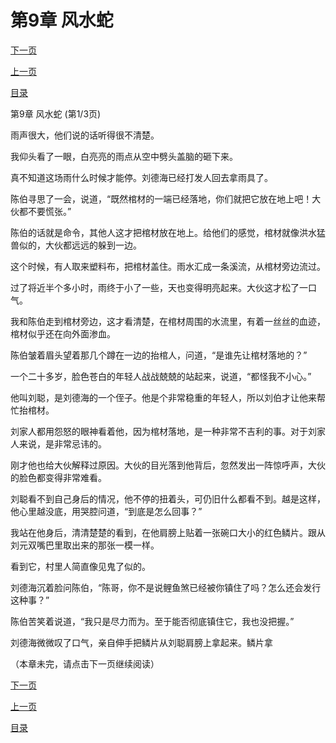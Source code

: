 <h1>第9章  风水蛇</h1>
            <div><p><a href="./0025_%E7%AC%AC9%E7%AB%A0_%E9%A3%8E%E6%B0%B4%E8%9B%87.md">下一页</a></p><p><a href="./0023_%E7%AC%AC8%E7%AB%A0_%E6%A3%BA%E8%90%BD%E5%9C%B0.md">上一页</a></p><p><a href="../">目录</a></p></div>
            <div><p>第9章  风水蛇 (第1/3页)</p><p>雨声很大，他们说的话听得很不清楚。</p><p>我仰头看了一眼，白亮亮的雨点从空中劈头盖脑的砸下来。</p><p>真不知道这场雨什么时候才能停。刘德海已经打发人回去拿雨具了。</p><p>陈伯寻思了一会，说道，“既然棺材的一端已经落地，你们就把它放在地上吧！大伙都不要慌张。”</p><p>陈伯的话就是命令，其他人这才把棺材放在地上。给他们的感觉，棺材就像洪水猛兽似的，大伙都远远的躲到一边。</p><p>这个时候，有人取来塑料布，把棺材盖住。雨水汇成一条溪流，从棺材旁边流过。</p><p>过了将近半个多小时，雨终于小了一些，天也变得明亮起来。大伙这才松了一口气。</p><p>我和陈伯走到棺材旁边，这才看清楚，在棺材周围的水流里，有着一丝丝的血迹，棺材似乎还在向外面渗血。</p><p>陈伯皱着眉头望着那几个蹲在一边的抬棺人，问道，“是谁先让棺材落地的？”</p><p>一个二十多岁，脸色苍白的年轻人战战兢兢的站起来，说道，“都怪我不小心。”</p><p>他叫刘聪，是刘德海的一个侄子。他是个非常稳重的年轻人，所以刘伯才让他来帮忙抬棺材。</p><p>刘家人都用怨怒的眼神看着他，因为棺材落地，是一种非常不吉利的事。对于刘家人来说，是非常忌讳的。</p><p>刚才他也给大伙解释过原因。大伙的目光落到他背后，忽然发出一阵惊呼声，大伙的脸色都变得非常难看。</p><p>刘聪看不到自己身后的情况，他不停的扭着头，可仍旧什么都看不到。越是这样，他心里越没底，用哭腔问道，“到底是怎么回事？”</p><p>我站在他身后，清清楚楚的看到，在他肩膀上贴着一张碗口大小的红色鳞片。跟从刘元双嘴巴里取出来的那张一模一样。</p><p>看到它，村里人简直像见鬼了似的。</p><p>刘德海沉着脸问陈伯，“陈哥，你不是说鲤鱼煞已经被你镇住了吗？怎么还会发行这种事？”</p><p>陈伯苦笑着说道，“我只是尽力而为。至于能否彻底镇住它，我也没把握。”</p><p>刘德海微微叹了口气，亲自伸手把鳞片从刘聪肩膀上拿起来。鳞片拿</p><p>（本章未完，请点击下一页继续阅读）</p></div>
            <div><p><a href="./0025_%E7%AC%AC9%E7%AB%A0_%E9%A3%8E%E6%B0%B4%E8%9B%87.md">下一页</a></p><p><a href="./0023_%E7%AC%AC8%E7%AB%A0_%E6%A3%BA%E8%90%BD%E5%9C%B0.md">上一页</a></p><p><a href="../">目录</a></p></div>